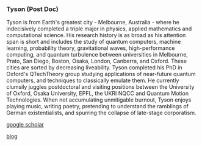 ### Tyson (Post Doc)

Tyson is from Earth's greatest city - Melbourne, Australia -  where he indecisively completed a triple major in physics, applied mathematics and computational science. His research history is as broad as his attention span is short and includes the study of quantum computers, machine learning, probability theory, gravitational waves, high-performance computing, and quantum turbulence between universities in Melbourne, Prato, San Diego, Boston, Osaka, London, Canberra, and Oxford. These cities are sorted by decreasing liveability. Tyson completed his PhD in Oxford's QTechTheory group studying applications of near-future quantum computers, and techniques to classically emulate them. He currently clumsily juggles postdoctoral and visiting positions between the University of Oxford, Osaka University, EPFL, the UKRI NQCC and Quantum Motion Technologies. When not accumulating unmitigable burnout, Tyson enjoys playing music, writing poetry, pretending to understand the ramblings of German existentialists, and spurring the collapse of late-stage corporatism.

[google scholar](https://scholar.google.com/citations?user=ZELdPJIAAAAJ&hl=en)

[blog](tysonjones.io/blog)